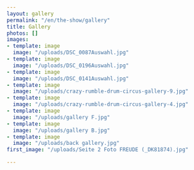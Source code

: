 ```yaml
---
layout: gallery
permalink: "/en/the-show/gallery"
title: Gallery
photos: []
images:
- template: image
  image: "/uploads/DSC_0087Auswahl.jpg"
- template: image
  image: "/uploads/DSC_0196Auswahl.jpg"
- template: image
  image: "/uploads/DSC_0141Auswahl.jpg"
- template: image
  image: "/uploads/crazy-rumble-drum-circus-gallery-9.jpg"
- template: image
  image: "/uploads/crazy-rumble-drum-circus-gallery-4.jpg"
- template: image
  image: "/uploads/gallery F.jpg"
- template: image
  image: "/uploads/gallery B.jpg"
- template: image
  image: "/uploads/back gallery.jpg"
first_image: "/uploads/Seite 2 Foto FREUDE (_DK81874).jpg"

---
```


